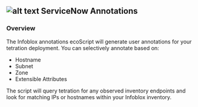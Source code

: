 ## ![alt text](https://github.com/techBeck03/Scratch/raw/master/ecoScripts/servicenow/icon.png "Logo") ServiceNow Annotations

### Overview
The Infoblox annotations ecoScript will generate user annotations for your tetration deployment.  You can selectively annotate based on:

- Hostname
- Subnet
- Zone
- Extensible Attributes

The script will query tetration for any observed inventory endpoints and look for matching IPs or hostnames within your Infoblox inventory.